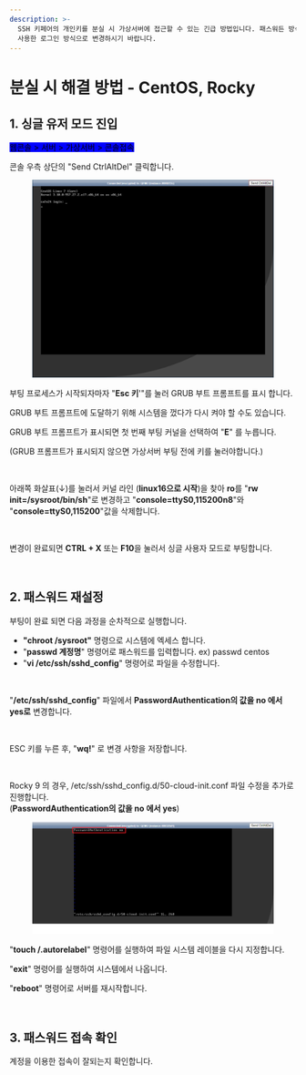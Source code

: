 ```yaml
---
description: >-
  SSH 키페어의 개인키를 분실 시 가상서버에 접근할 수 있는 긴급 방법입니다. 패스워든 방식은 보안상 취약하오니 작업완료 후 SSH 키페어를
  사용한 로그인 방식으로 변경하시기 바랍니다.
---
```


# 분실 시 해결 방법 - CentOS, Rocky

## 1. 싱글 유저 모드 진입

<mark style="background-color:blue;">웹콘솔 > 서버 > 가상서버 > 콘솔접속</mark>

콘솔 우측 상단의 "Send CtrlAltDel" 클릭합니다.

<div align="left">

<figure><img src="../../.gitbook/assets/image (27).png" alt=""><figcaption></figcaption></figure>

</div>

부팅 프로세스가 시작되자마자 "**Esc 키**'"를 눌러 GRUB 부트 프롬프트를 표시 합니다.&#x20;

GRUB 부트 프롬프트에 도달하기 위해 시스템을 껐다가 다시 켜야 할 수도 있습니다.&#x20;



GRUB 부트 프롬프트가 표시되면 첫 번째 부팅 커널을 선택하여 "**E**" 를 누릅니다.&#x20;

(GRUB 프롬프트가 표시되지 않으면 가상서버 부팅 전에 키를 눌러야합니다.)&#x20;

<div align="left">

<figure><img src="https://filesystem.cafe24.com/hosting/cloud_service/2020/03/11/6929125a708850b0b4152c3a58606f04_1583916620.png" alt=""><figcaption></figcaption></figure>

</div>

&#x20;   &#x20;

아래쪽 화살표(↓)를 눌러서 커널 라인 (**linux16으로 시작**)을 찾아 **ro**를 "**rw init=/sysroot/bin/sh**"로 변경하고 "**console=ttyS0,115200n8**"와 "**console=ttyS0,115200**"값을 삭제합니다.&#x20;

<div align="left">

<figure><img src="https://filesystem.cafe24.com/hosting/cloud_service/2022/08/11/9e5314349b13951063fd0c7132f8b1fc_1660178417.png" alt=""><figcaption></figcaption></figure>

</div>

변경이 완료되면 **CTRL + X** 또는 **F10**을 눌러서 싱글 사용자 모드로 부팅합니다.&#x20;

<div align="left">

<figure><img src="https://filesystem.cafe24.com/hosting/cloud_service/2020/03/11/1906fb1604e08c756e8fee1606db4b67_1583915990.png" alt=""><figcaption></figcaption></figure>

</div>







## 2. 패스워드 재설정

부팅이 완료 되면 다음 과정을 순차적으로 실행합니다.  &#x20;

* **"chroot /sysroot"** 명령으로 시스템에 엑세스 합니다.
* "**passwd 계정명**" 명령어로 패스워드를 입력합니다. ex) passwd centos
* "**vi /etc/ssh/sshd\_config**" 명령어로 파일을 수정합니다.

<div align="left">

<figure><img src="https://filesystem.cafe24.com/hosting/cloud_service/2020/03/11/28c44cc0e92a6c8c9b16e228b3100adc_1583916062.png" alt=""><figcaption></figcaption></figure>

</div>

"**/etc/ssh/sshd\_config**" 파일에서 **PasswordAuthentication의 값을 no 에서 yes로** 변경합니다.

<div align="left">

<figure><img src="https://filesystem.cafe24.com/hosting/cloud_service/2020/03/11/33de6f78c81290adf765b5b4c674a853_1583916102.png" alt=""><figcaption></figcaption></figure>

</div>

ESC 키를 누른 후, "**wq!**" 로 변경 사항을 저장합니다.&#x20;

<div align="left">

<figure><img src="https://filesystem.cafe24.com/hosting/cloud_service/2020/03/11/42e833f3a0da7a9d609600192639f831_1583916126.png" alt=""><figcaption></figcaption></figure>

</div>

Rocky 9 의 경우, /etc/ssh/sshd\_config.d/50-cloud-init.conf 파일 수정을 추가로 진행합니다. \
(**PasswordAuthentication의 값을 no 에서 yes**)

<figure><img src="../../.gitbook/assets/rocky93.png" alt=""><figcaption></figcaption></figure>

"**touch /.autorelabel**" 명령어를 실행하여 파일 시스템 레이블을 다시 지정합니다.

"**exit**" 명령어를 실행하여 시스템에서 나옵니다.

"**reboot**" 명령어로 서버를 재시작합니다.

<div align="left">

<figure><img src="https://filesystem.cafe24.com/hosting/cloud_service/2020/03/11/fb9731842367abdf55bfee5bb0d24b12_1583916150.png" alt=""><figcaption></figcaption></figure>

</div>







## 3. 패스워드 접속 확인

계정을 이용한 접속이 잘되는지 확인합니다.

<div align="left">

<figure><img src="https://filesystem.cafe24.com/hosting/cloud_service/2020/03/11/d486f887a0b5c17db983fa26ab25096a_1583916181.png" alt=""><figcaption></figcaption></figure>

</div>









